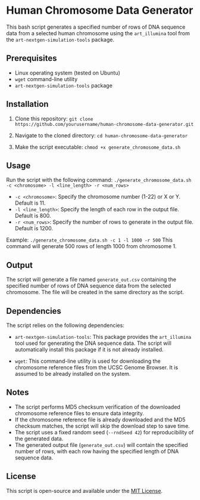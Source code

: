 # Human Chromosome Data Generator

This bash script generates a specified number of rows of DNA sequence data from a selected human chromosome using the `art_illumina` tool from the `art-nextgen-simulation-tools` package.

## Prerequisites

- Linux operating system (tested on Ubuntu)
- `wget` command-line utility
- `art-nextgen-simulation-tools` package

## Installation

1. Clone this repository:
```git clone https://github.com/yourusername/human-chromosome-data-generator.git```

2. Navigate to the cloned directory:
```cd human-chromosome-data-generator```

3. Make the script executable:
```chmod +x generate_chromosome_data.sh```

## Usage

Run the script with the following command:
```./generate_chromosome_data.sh -c <chromosome> -l <line_length> -r <num_rows>```
- `-c <chromosome>`: Specify the chromosome number (1-22) or X or Y. Default is 11.
- `-l <line_length>`: Specify the length of each row in the output file. Default is 800.
- `-r <num_rows>`: Specify the number of rows to generate in the output file. Default is 1200.

Example:
```./generate_chromosome_data.sh -c 1 -l 1000 -r 500```
This command will generate 500 rows of length 1000 from chromosome 1.

## Output

The script will generate a file named `generate_out.csv` containing the specified number of rows of DNA sequence data from the selected chromosome. The file will be created in the same directory as the script.

## Dependencies

The script relies on the following dependencies:

- `art-nextgen-simulation-tools`: This package provides the `art_illumina` tool used for generating the DNA sequence data. The script will automatically install this package if it is not already installed.

- `wget`: This command-line utility is used for downloading the chromosome reference files from the UCSC Genome Browser. It is assumed to be already installed on the system.

## Notes

- The script performs MD5 checksum verification of the downloaded chromosome reference files to ensure data integrity.
- If the chromosome reference file is already downloaded and the MD5 checksum matches, the script will skip the download step to save time.
- The script uses a fixed random seed (`--rndSeed 42`) for reproducibility of the generated data.
- The generated output file (`generate_out.csv`) will contain the specified number of rows, with each row having the specified length of DNA sequence data.

## License

This script is open-source and available under the [MIT License](LICENSE).
